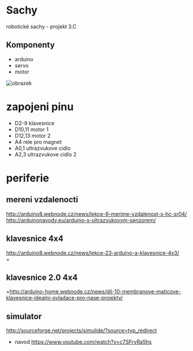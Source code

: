 ﻿# Sachy 
robotické sachy - projekt 3.C


## Komponenty

* arduino
* servo
* motor
 
![obrazek](http://digipak.org/zencart/images/ArduinoLeonardo.jpg)



# zapojeni pinu
 + D2-9 klavesnice
 + D10,11 motor 1
 + D12,13 motor 2
 + A4 rele pro magnet
 + A0,1 ultrazvukove cidlo
 + A2,3 ultrazvukove cidlo 2

# periferie
## mereni vzdalenocti 
http://arduino8.webnode.cz/news/lekce-9-merime-vzdalenost-s-hc-sr04/
http://arduinonavody.eu/arduino-s-ultrazvukovym-senzorem/
## klavesnice 4x4
 http://arduino8.webnode.cz/news/lekce-23-arduino-a-klavesnice-4x3/		 
+
## klavesnice 2.0  4x4
+http://arduino-home.webnode.cz/news/dil-10-membranove-maticove-klavesnice-idealni-ovladace-pro-nase-projekty/

## simulator
http://sourceforge.net/projects/simulide/?source=typ_redirect
+ navod https://www.youtube.com/watch?v=c7SFryRa5hs
